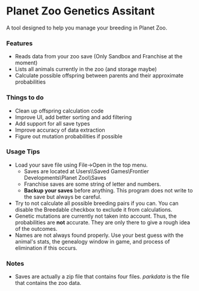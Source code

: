 ﻿# Planet Zoo Genetics Assitant
A tool designed to help you manage your breeding in Planet Zoo.

### Features
- Reads data from your zoo save (Only Sandbox and Franchise at the moment)
- Lists all animals currently in the zoo (and storage maybe)
- Calculate possible offspring between parents and their approximate probabilities

### Things to do
- Clean up offspring calculation code
- Improve UI, add better sorting and add filtering
- Add support for all save types
- Improve accuracy of data extraction
- Figure out mutation probabilities if possible

### Usage Tips
- Load your save file using File->Open in the top menu.
    - Saves are located at Users\\<Username>\Saved Games\Frontier Developments\Planet Zoo\\<steamID>\Saves
    - Franchise saves are some string of letter and numbers.
    - **Backup your saves** before anything. This program does not write to the save but always be careful.
- Try to not calculate all possible breeding pairs if you can. You can disable the Breedable checkbox to exclude it from calculations.
- Genetic mutations are currently not taken into account. Thus, the probabilities are **not** accurate. They are only there to give a rough idea of the outcomes.
- Names are not always found properly. Use your best guess with the animal's stats, the genealogy window in game, and process of elimination if this occurs.

### Notes
- Saves are actually a zip file that contains four files. *parkdata* is the file that contains the zoo data. 
